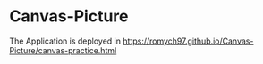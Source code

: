 # Canvas-Picture
The Application is deployed in https://romych97.github.io/Canvas-Picture/canvas-practice.html
